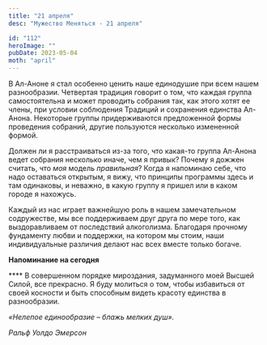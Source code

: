 ```yaml
---
title: "21 апреля"
desc: "Мужество Меняться - 21 апреля"

id: "112"
heroImage: ""
pubDate: 2023-05-04
moth: "april"
---
```


В Ал-Аноне я стал особенно ценить наше единодушие при всем нашем разнообразии.
Четвертая традиция говорит о том, что каждая группа самостоятельна и может
проводить собрания так, как этого хотят ее члены, при условии соблюдения
Традиций и сохранения единства Ал-Анона. Некоторые группы придерживаются
предложенной формы проведения собраний, другие пользуются несколько измененной
формой.

Должен ли я расстраиваться из-за того, что какая-то группа Ал-Анона ведет
собрания несколько иначе, чем я привык? Почему я дожжен считать, что _моя_
модель _правильная_? Когда я напоминаю себе, что надо оставаться открытым, я
вижу, что принципы программы здесь и там одинаковы, и неважно, в какую группу
я пришел или в каком городе я нахожусь.

Каждый из нас играет важнейшую роль в нашем замечательном содружестве, мы все
поддерживаем друг друга по мере того, как выздоравливаем от последствий
алкоголизма. Благодаря прочному фундаменту любви и поддержки, на котором мы
стоим, наши индивидуальные различия делают нас всех вместе только богаче.

**Напоминание на сегодня**

\*\*\*\* В совершенном порядке мироздания, задуманного моей Высшей Силой, все
прекрасно. Я буду молиться о том, чтобы избавиться от своей косности и быть
способным видеть красоту единства в разнообразии.

_«Нелепое единообразие – блажь мелких душ»._

_Ральф Уолдо Эмерсон_
